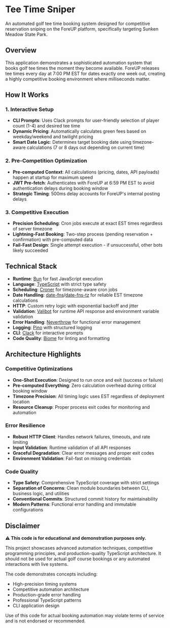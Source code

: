 # Tee Time Sniper

An automated golf tee time booking system designed for competitive reservation sniping on the ForeUP platform, specifically targeting Sunken Meadow State Park.

## Overview

This application demonstrates a sophisticated automation system that books golf tee times the moment they become available. ForeUP releases tee times every day at 7:00 PM EST for dates exactly one week out, creating a highly competitive booking environment where milliseconds matter.

## How It Works

### 1. Interactive Setup

- **CLI Prompts**: Uses Clack prompts for user-friendly selection of player count (1-4) and desired tee time
- **Dynamic Pricing**: Automatically calculates green fees based on weekday/weekend and twilight pricing
- **Smart Date Logic**: Determines target booking date using timezone-aware calculations (7 or 8 days out depending on current time)

### 2. Pre-Competition Optimization

- **Pre-computed Context**: All calculations (pricing, dates, API payloads) happen at startup for maximum speed
- **JWT Pre-fetch**: Authenticates with ForeUP at 6:59 PM EST to avoid authentication delays during booking window
- **Strategic Timing**: 500ms delay accounts for ForeUP's internal posting delays

### 3. Competitive Execution

- **Precision Scheduling**: Cron jobs execute at exact EST times regardless of server timezone
- **Lightning-Fast Booking**: Two-step process (pending reservation + confirmation) with pre-computed data
- **Fail-Fast Design**: Single attempt execution - if unsuccessful, other bots likely succeeded

## Technical Stack

- **Runtime**: [Bun](https://bun.sh) for fast JavaScript execution
- **Language**: [TypeScript](https://www.typescriptlang.org) with strict type safety
- **Scheduling**: [Croner](https://github.com/hexagon/croner) for timezone-aware cron jobs
- **Date Handling**: [date-fns](https://date-fns.org)/[date-fns-tz](https://github.com/marnusw/date-fns-tz) for reliable EST timezone calculations
- **HTTP**: Custom retry logic with exponential backoff and jitter
- **Validation**: [Valibot](https://valibot.dev) for runtime API response and environment variable validation
- **Error Handling**: [Neverthrow](https://github.com/supermacro/neverthrow) for functional error management
- **Logging**: [Pino](https://getpino.io) with structured logging
- **CLI**: [Clack](https://github.com/natemoo-re/clack) for interactive prompts
- **Code Quality**: [Biome](https://biomejs.dev) for linting and formatting

## Architecture Highlights

### Competitive Optimizations

- **One-Shot Execution**: Designed to run once and exit (success or failure)
- **Pre-computed Everything**: Zero calculation overhead during critical booking window
- **Timezone Precision**: All timing logic uses EST regardless of deployment location
- **Resource Cleanup**: Proper process exit codes for monitoring and automation

### Error Resilience

- **Robust HTTP Client**: Handles network failures, timeouts, and rate limiting
- **Input Validation**: Runtime validation of all API responses
- **Graceful Degradation**: Clear error messages and proper exit codes
- **Environment Validation**: Fail-fast on missing credentials

### Code Quality

- **Type Safety**: Comprehensive TypeScript coverage with strict settings
- **Separation of Concerns**: Clean module boundaries between CLI, business logic, and utilities
- **Conventional Commits**: Structured commit history for maintainability
- **Modern Patterns**: Functional error handling and immutable configurations

## Disclaimer

**⚠️ This code is for educational and demonstration purposes only.**

This project showcases advanced automation techniques, competitive programming principles, and production-quality TypeScript architecture. It should not be used for actual golf course bookings or any automated interactions with live systems.

The code demonstrates concepts including:

- High-precision timing systems
- Competitive automation architecture
- Production-grade error handling
- Professional TypeScript patterns
- CLI application design

Use of this code for actual booking automation may violate terms of service and is not endorsed or recommended.

